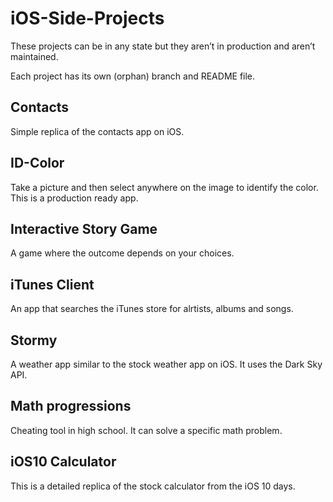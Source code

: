 # iOS-Side-Projects
These projects can be in any state but they aren’t in production and aren’t maintained.

Each project has its own (orphan) branch and README file.

## Contacts
Simple replica of the contacts app on iOS.

## ID-Color
Take a picture and then select anywhere on the image to identify the color. This is a production ready app.

## Interactive Story Game
A game where the outcome depends on your choices.

## iTunes Client
An app that searches the iTunes store for alrtists, albums and songs.

## Stormy
A weather app similar to the stock weather app on iOS. It uses the Dark Sky API.

## Math progressions
Cheating tool in high school. It can solve a specific math problem.

## iOS10 Calculator
This is a detailed replica of the stock calculator from the iOS 10 days.
